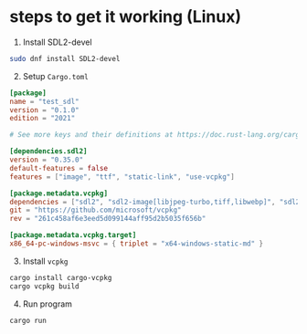 # steps to get it working (Linux)

1. Install SDL2-devel
```sh
sudo dnf install SDL2-devel
```
2. Setup `Cargo.toml`
```toml
[package]
name = "test_sdl"
version = "0.1.0"
edition = "2021"

# See more keys and their definitions at https://doc.rust-lang.org/cargo/reference/manifest.html

[dependencies.sdl2]
version = "0.35.0"
default-features = false
features = ["image", "ttf", "static-link", "use-vcpkg"]

[package.metadata.vcpkg]
dependencies = ["sdl2", "sdl2-image[libjpeg-turbo,tiff,libwebp]", "sdl2-ttf", "sdl2-gfx", "sdl2-mixer"]
git = "https://github.com/microsoft/vcpkg"
rev = "261c458af6e3eed5d099144aff95d2b5035f656b"

[package.metadata.vcpkg.target]
x86_64-pc-windows-msvc = { triplet = "x64-windows-static-md" }
```

3. Install `vcpkg`
```sh
cargo install cargo-vcpkg
cargo vcpkg build
```

4. Run program
```sh
cargo run
```